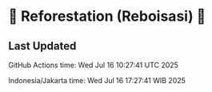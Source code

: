 
# 🌳 Reforestation (Reboisasi) 🌲

## Last Updated

GitHub Actions time: Wed Jul 16 10:27:41 UTC 2025

Indonesia/Jakarta time: Wed Jul 16 17:27:41 WIB 2025
